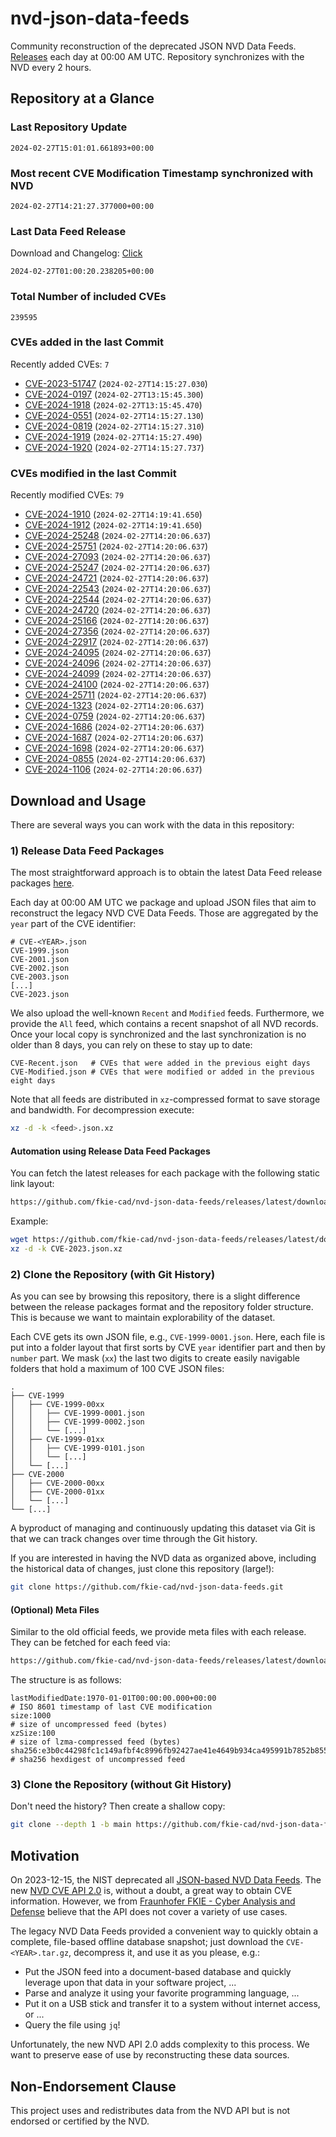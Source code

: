 # nvd-json-data-feeds

Community reconstruction of the deprecated JSON NVD Data Feeds. 
[Releases](https://github.com/fkie-cad/nvd-json-data-feeds/releases/latest) each day at 00:00 AM UTC.
Repository synchronizes with the NVD every 2 hours.

## Repository at a Glance

### Last Repository Update

```plain
2024-02-27T15:01:01.661893+00:00
```

### Most recent CVE Modification Timestamp synchronized with NVD

```plain
2024-02-27T14:21:27.377000+00:00
```

### Last Data Feed Release

Download and Changelog: [Click](https://github.com/fkie-cad/nvd-json-data-feeds/releases/latest)

```plain
2024-02-27T01:00:20.238205+00:00
```

### Total Number of included CVEs

```plain
239595
```

### CVEs added in the last Commit

Recently added CVEs: `7`

* [CVE-2023-51747](CVE-2023/CVE-2023-517xx/CVE-2023-51747.json) (`2024-02-27T14:15:27.030`)
* [CVE-2024-0197](CVE-2024/CVE-2024-01xx/CVE-2024-0197.json) (`2024-02-27T13:15:45.300`)
* [CVE-2024-1918](CVE-2024/CVE-2024-19xx/CVE-2024-1918.json) (`2024-02-27T13:15:45.470`)
* [CVE-2024-0551](CVE-2024/CVE-2024-05xx/CVE-2024-0551.json) (`2024-02-27T14:15:27.130`)
* [CVE-2024-0819](CVE-2024/CVE-2024-08xx/CVE-2024-0819.json) (`2024-02-27T14:15:27.310`)
* [CVE-2024-1919](CVE-2024/CVE-2024-19xx/CVE-2024-1919.json) (`2024-02-27T14:15:27.490`)
* [CVE-2024-1920](CVE-2024/CVE-2024-19xx/CVE-2024-1920.json) (`2024-02-27T14:15:27.737`)


### CVEs modified in the last Commit

Recently modified CVEs: `79`

* [CVE-2024-1910](CVE-2024/CVE-2024-19xx/CVE-2024-1910.json) (`2024-02-27T14:19:41.650`)
* [CVE-2024-1912](CVE-2024/CVE-2024-19xx/CVE-2024-1912.json) (`2024-02-27T14:19:41.650`)
* [CVE-2024-25248](CVE-2024/CVE-2024-252xx/CVE-2024-25248.json) (`2024-02-27T14:20:06.637`)
* [CVE-2024-25751](CVE-2024/CVE-2024-257xx/CVE-2024-25751.json) (`2024-02-27T14:20:06.637`)
* [CVE-2024-27093](CVE-2024/CVE-2024-270xx/CVE-2024-27093.json) (`2024-02-27T14:20:06.637`)
* [CVE-2024-25247](CVE-2024/CVE-2024-252xx/CVE-2024-25247.json) (`2024-02-27T14:20:06.637`)
* [CVE-2024-24721](CVE-2024/CVE-2024-247xx/CVE-2024-24721.json) (`2024-02-27T14:20:06.637`)
* [CVE-2024-22543](CVE-2024/CVE-2024-225xx/CVE-2024-22543.json) (`2024-02-27T14:20:06.637`)
* [CVE-2024-22544](CVE-2024/CVE-2024-225xx/CVE-2024-22544.json) (`2024-02-27T14:20:06.637`)
* [CVE-2024-24720](CVE-2024/CVE-2024-247xx/CVE-2024-24720.json) (`2024-02-27T14:20:06.637`)
* [CVE-2024-25166](CVE-2024/CVE-2024-251xx/CVE-2024-25166.json) (`2024-02-27T14:20:06.637`)
* [CVE-2024-27356](CVE-2024/CVE-2024-273xx/CVE-2024-27356.json) (`2024-02-27T14:20:06.637`)
* [CVE-2024-22917](CVE-2024/CVE-2024-229xx/CVE-2024-22917.json) (`2024-02-27T14:20:06.637`)
* [CVE-2024-24095](CVE-2024/CVE-2024-240xx/CVE-2024-24095.json) (`2024-02-27T14:20:06.637`)
* [CVE-2024-24096](CVE-2024/CVE-2024-240xx/CVE-2024-24096.json) (`2024-02-27T14:20:06.637`)
* [CVE-2024-24099](CVE-2024/CVE-2024-240xx/CVE-2024-24099.json) (`2024-02-27T14:20:06.637`)
* [CVE-2024-24100](CVE-2024/CVE-2024-241xx/CVE-2024-24100.json) (`2024-02-27T14:20:06.637`)
* [CVE-2024-25711](CVE-2024/CVE-2024-257xx/CVE-2024-25711.json) (`2024-02-27T14:20:06.637`)
* [CVE-2024-1323](CVE-2024/CVE-2024-13xx/CVE-2024-1323.json) (`2024-02-27T14:20:06.637`)
* [CVE-2024-0759](CVE-2024/CVE-2024-07xx/CVE-2024-0759.json) (`2024-02-27T14:20:06.637`)
* [CVE-2024-1686](CVE-2024/CVE-2024-16xx/CVE-2024-1686.json) (`2024-02-27T14:20:06.637`)
* [CVE-2024-1687](CVE-2024/CVE-2024-16xx/CVE-2024-1687.json) (`2024-02-27T14:20:06.637`)
* [CVE-2024-1698](CVE-2024/CVE-2024-16xx/CVE-2024-1698.json) (`2024-02-27T14:20:06.637`)
* [CVE-2024-0855](CVE-2024/CVE-2024-08xx/CVE-2024-0855.json) (`2024-02-27T14:20:06.637`)
* [CVE-2024-1106](CVE-2024/CVE-2024-11xx/CVE-2024-1106.json) (`2024-02-27T14:20:06.637`)


## Download and Usage

There are several ways you can work with the data in this repository:

### 1) Release Data Feed Packages

The most straightforward approach is to obtain the latest Data Feed release packages [here](https://github.com/fkie-cad/nvd-json-data-feeds/releases/latest).

Each day at 00:00 AM UTC we package and upload JSON files that aim to reconstruct the legacy NVD CVE Data Feeds.
Those are aggregated by the `year` part of the CVE identifier:

```
# CVE-<YEAR>.json
CVE-1999.json
CVE-2001.json
CVE-2002.json
CVE-2003.json
[...]
CVE-2023.json
```

We also upload the well-known `Recent` and `Modified` feeds.
Furthermore, we provide the `All` feed, which contains a recent snapshot of all NVD records.
Once your local copy is synchronized and the last synchronization is no older than 8 days, you can rely on these to stay up to date:

```plain
CVE-Recent.json   # CVEs that were added in the previous eight days
CVE-Modified.json # CVEs that were modified or added in the previous eight days
```

Note that all feeds are distributed in `xz`-compressed format to save storage and bandwidth.
For decompression execute:

```sh
xz -d -k <feed>.json.xz
```


#### Automation using Release Data Feed Packages

You can fetch the latest releases for each package with the following static link layout:

```sh
https://github.com/fkie-cad/nvd-json-data-feeds/releases/latest/download/CVE-<YEAR>.json.xz
```

Example:

```sh
wget https://github.com/fkie-cad/nvd-json-data-feeds/releases/latest/download/CVE-2023.json.xz
xz -d -k CVE-2023.json.xz
```



### 2) Clone the Repository (with Git History)

As you can see by browsing this repository, there is a slight difference between the release packages format and the repository folder structure.
This is because we want to maintain explorability of the dataset.

Each CVE gets its own JSON file, e.g., `CVE-1999-0001.json`.
Here, each file is put into a folder layout that first sorts by CVE `year` identifier part and then by `number` part.
We mask (`xx`) the last two digits to create easily navigable folders that hold a maximum of 100 CVE JSON files:

```plain
.
├── CVE-1999
│   ├── CVE-1999-00xx
│   │   ├── CVE-1999-0001.json
│   │   ├── CVE-1999-0002.json
│   │   └── [...]
│   ├── CVE-1999-01xx
│   │   ├── CVE-1999-0101.json
│   │   └── [...]
│   └── [...]
├── CVE-2000
│   ├── CVE-2000-00xx
│   ├── CVE-2000-01xx
│   └── [...]
└── [...]
```

A byproduct of managing and continuously updating this dataset via Git is that we can track changes over time through the Git history.

If you are interested in having the NVD data as organized above, including the historical data of changes, just clone this repository (large!):

```sh
git clone https://github.com/fkie-cad/nvd-json-data-feeds.git
```

#### (Optional) Meta Files

Similar to the old official feeds, we provide meta files with each release. They can be fetched for each feed via:

```sh
https://github.com/fkie-cad/nvd-json-data-feeds/releases/latest/download/CVE-<YEAR>.meta
```

The structure is as follows:

```plain
lastModifiedDate:1970-01-01T00:00:00.000+00:00                          # ISO 8601 timestamp of last CVE modification
size:1000                                                               # size of uncompressed feed (bytes)
xzSize:100                                                              # size of lzma-compressed feed (bytes)
sha256:e3b0c44298fc1c149afbf4c8996fb92427ae41e4649b934ca495991b7852b855 # sha256 hexdigest of uncompressed feed
```


### 3) Clone the Repository (without Git History)

Don't need the history? Then create a shallow copy:

```sh
git clone --depth 1 -b main https://github.com/fkie-cad/nvd-json-data-feeds.git
```

## Motivation

On 2023-12-15, the NIST deprecated all [JSON-based NVD Data Feeds](https://nvd.nist.gov/vuln/data-feeds#divRetirementBanner-1).
The new [NVD CVE API 2.0](https://nvd.nist.gov/developers/vulnerabilities) is, without a doubt, a great way to obtain CVE information.
However, we from [Fraunhofer FKIE - Cyber Analysis and Defense](https://www.fkie.fraunhofer.de/en/departments/cad.html) believe that the API does not cover a variety of use cases.

The legacy NVD Data Feeds provided a convenient way to quickly obtain a complete, file-based offline database snapshot; just download the `CVE-<YEAR>.tar.gz`, decompress it, and use it as you please, e.g.:

* Put the JSON feed into a document-based database and quickly leverage upon that data in your software project, ...
* Parse and analyze it using your favorite programming language, ...
* Put it on a USB stick and transfer it to a system without internet access, or ...
* Query the file using `jq`!

Unfortunately, the new NVD API 2.0 adds complexity to this process.
We want to preserve ease of use by reconstructing these data sources.

## Non-Endorsement Clause

This project uses and redistributes data from the NVD API but is not endorsed or certified by the NVD.